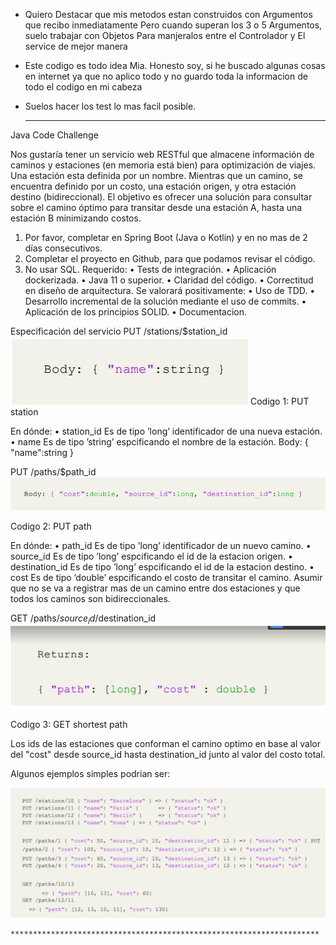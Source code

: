 * Quiero Destacar que mis metodos estan construidos con Argumentos que recibo inmediatamente
  Pero cuando superan los 3 o 5 Argumentos, suelo trabajar con Objetos
  Para manjeralos entre el Controlador y El service de mejor manera

* Este codigo es todo idea Mia. Honesto soy, si he buscado algunas cosas en internet
  ya que no aplico todo y no guardo toda la informacion de todo el codigo en mi cabeza

* Suelos hacer los test lo mas facil posible.


    *********************************************************************

Java Code Challenge

Nos gustaría tener un servicio web RESTful que almacene información de caminos y estaciones (en
memoria está bien) para optimización de viajes.
Una estación esta definida por un nombre. Mientras que un camino, se encuentra definido por
un costo, una estación origen, y otra estación destino (bidireccional). El objetivo es ofrecer una
solución para consultar sobre el camino óptimo para transitar desde una estación A, hasta una
estación B minimizando costos.

1. Por favor, completar en Spring Boot (Java o Kotlin) y en no mas de 2 días consecutivos.
2. Completar el proyecto en Github, para que podamos revisar el código.
3. No usar SQL.
Requerido:
• Tests de integración.
• Aplicación dockerizada.
• Java 11 o superior.
• Claridad del código.
• Correctitud en diseño de arquitectura.
Se valorará positivamente:
• Uso de TDD.
• Desarrollo incremental de la solución mediante el uso de commits.
• Aplicación de los principios SOLID.
• Documentacion.

Especificación del servicio
PUT /stations/$station_id
<img alt="1.PNG" src="imagenes%2F1.PNG"/>
Codigo 1: PUT station

En dónde:
• station_id Es de tipo ’long’ identificador de una nueva estación. •
name Es de tipo ’string’ espcificando el nombre de la estación.
Body: { "name":string }

PUT /paths/$path_id
<img alt="2.PNG" src="imagenes%2F2.PNG"/>

Codigo 2: PUT path

En dónde:
• path_id Es de tipo ’long’ identificador de un nuevo camino.
• source_id Es de tipo ’long’ espcificando el id de la estacion origen.
• destination_id Es de tipo ’long’ espcificando el id de la estacion destino.
• cost Es de tipo ’double’ espcificando el costo de transitar el camino.
Asumir que no se va a registrar mas de un camino entre dos estaciones y que todos los caminos
son bidireccionales.

GET /paths/$source_id/$destination_id
<img alt="3.PNG" src="imagenes%2F3.PNG"/>

Codigo 3: GET shortest path

Los ids de las estaciones que conforman el camino optimo en base al valor del "cost" desde
source_id hasta destination_id junto al valor del costo total.

Algunos ejemplos simples podrian ser:

<img alt="4.PNG" src="imagenes%2F4.PNG"/>


    *********************************************************************

